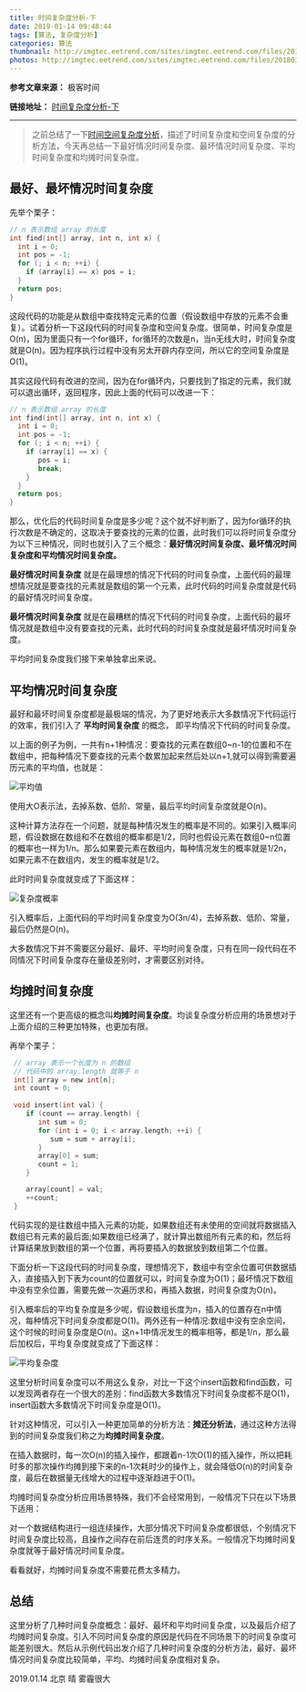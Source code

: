 ```yaml
---
title: 时间复杂度分析-下
date: 2019-01-14 09:48:44
tags: [算法, 复杂度分析]
categories: 算法
thumbnail: http://imgtec.eetrend.com/sites/imgtec.eetrend.com/files/201803/blog/11282-32894-sikao1.jpg?1520574785
photos: http://imgtec.eetrend.com/sites/imgtec.eetrend.com/files/201803/blog/11282-32894-sikao1.jpg?1520574785
---
```


**参考文章来源：** 极客时间

**链接地址：** [时间复杂度分析-下][1]

------

>之前总结了一下[时间空间复杂度分析][2]，描述了时间复杂度和空间复杂度的分析方法，今天再总结一下最好情况时间复杂度、最坏情况时间复杂度、平均时间复杂度和均摊时间复杂度。

<!--more-->

## 最好、最坏情况时间复杂度

先举个栗子：

```c
// n 表示数组 array 的长度
int find(int[] array, int n, int x) {
  int i = 0;
  int pos = -1;
  for (; i < n; ++i) {
    if (array[i] == x) pos = i;
  }
  return pos;
}
```

这段代码的功能是从数组中查找特定元素的位置（假设数组中存放的元素不会重复）。试着分析一下这段代码的时间复杂度和空间复杂度。很简单，时间复杂度是O(n)，因为里面只有一个for循环，for循环的次数是n，当n无线大时，时间复杂度就是O(n)。因为程序执行过程中没有另太开辟内存空间，所以它的空间复杂度是O(1)。

其实这段代码有改进的空间，因为在for循环内，只要找到了指定的元素，我们就可以退出循环，返回程序，因此上面的代码可以改进一下：

```c
// n 表示数组 array 的长度
int find(int[] array, int n, int x) {
  int i = 0;
  int pos = -1;
  for (; i < n; ++i) {
    if (array[i] == x) {
       pos = i;
       break;
    }
  }
  return pos;
}
```

那么，优化后的代码时间复杂度是多少呢？这个就不好判断了，因为for循环的执行次数是不确定的，这取决于要查找的元素的位置，此时我们可以将时间复杂度分为以下三种情况，同时也就引入了三个概念：**最好情况时间复杂度、最坏情况时间复杂度和平均情况时间复杂度。**

**最好情况时间复杂度** 就是在最理想的情况下代码的时间复杂度，上面代码的最理想情况就是要查找的元素就是数组的第一个元素，此时代码的时间复杂度就是代码的最好情况时间复杂度。

**最坏情况时间复杂度** 就是在最糟糕的情况下代码的时间复杂度，上面代码的最坏情况就是数组中没有要查找的元素，此时代码的时间复杂度就是最坏情况时间复杂度。

平均时间复杂度我们接下来单独拿出来说。

## 平均情况时间复杂度

最好和最坏时间复杂度都是最极端的情况，为了更好地表示大多数情况下代码运行的效率，我们引入了 **平均时间复杂度** 的概念， 即平均情况下代码的时间复杂度。

以上面的例子为例，一共有n+1种情况：要查找的元素在数组0~n-1的位置和不在数组中，把每种情况下要查找的元素个数累加起来然后处以n+1,就可以得到需要遍历元素的平均值，也就是：

![平均值][3]

使用大O表示法，去掉系数、低阶、常量，最后平均时间复杂度就是O(n)。

这种计算方法存在一个问题，就是每种情况发生的概率是不同的。如果引入概率问题，假设数据在数组和不在数组的概率都是1/2，同时也假设元素在数组0~n位置的概率也一样为1/n。那么如果要元素在数组内，每种情况发生的概率就是1/2n，如果元素不在数组内，发生的概率就是1/2。

此时时间复杂度就变成了下面这样：

![复杂度概率][4]

引入概率后，上面代码的平均时间复杂度变为O(3n/4)，去掉系数、低阶、常量，最后仍然是O(n)。

大多数情况下并不需要区分最好、最坏、平均时间复杂度，只有在同一段代码在不同情况下时间复杂度存在量级差别时，才需要区别对待。

## 均摊时间复杂度

这里还有一个更高级的概念叫**均摊时间复杂度**。均谈复杂度分析应用的场景想对于上面介绍的三种更加特殊，也更加有限。

再举个栗子：

```c
 // array 表示一个长度为 n 的数组
 // 代码中的 array.length 就等于 n
 int[] array = new int[n];
 int count = 0;
 
 void insert(int val) {
    if (count == array.length) {
       int sum = 0;
       for (int i = 0; i < array.length; ++i) {
          sum = sum + array[i];
       }
       array[0] = sum;
       count = 1;
    }

    array[count] = val;
    ++count;
 }
```

代码实现的是往数组中插入元素的功能，如果数组还有未使用的空间就将数据插入数组已有元素的最后面;如果数组已经满了，就计算出数组所有元素的和，然后将计算结果放到数组的第一个位置，再将要插入的数据放到数组第二个位置。

下面分析一下这段代码的时间复杂度，理想情况下，数组中有空余位置可供数据插入，直接插入到下表为count的位置就可以，时间复杂度为O(1)；最坏情况下数组中没有空余位置，需要先做一次遍历求和，再插入数据，时间复杂度为O(n)。

引入概率后的平均复杂度是多少呢，假设数组长度为n，插入的位置存在n中情况，每种情况下时间复杂度都是O(1)。两外还有一种情况:数组中没有空余空间，这个时候的时间复杂度是O(n)。这n+1中情况发生的概率相等，都是1/n，那么最后加权后，平均复杂度就变成了下面这样：

![平均复杂度][5]

这里分析时间复杂度可以不用这么复杂，对比一下这个insert函数和find函数，可以发现两者存在一个很大的差别：find函数大多数情况下时间复杂度都不是O(1)，insert函数大多数情况下时间复杂度是O(1)。

针对这种情况，可以引入一种更加简单的分析方法：**摊还分析法**，通过这种方法得到的时间复杂度我们称之为**均摊时间复杂度**。

在插入数据时，每一次O(n)的插入操作，都跟着n-1次O(1)的插入操作，所以把耗时多的那次操作均摊到接下来的n-1次耗时少的操作上，就会降低O(n)的时间复杂度，最后在数据量无线增大的过程中逐渐趋进于O(1)。

均摊时间复杂度分析应用场景特殊，我们不会经常用到，一般情况下只在以下场景下适用：

对一个数据结构进行一组连续操作，大部分情况下时间复杂度都很低，个别情况下时间复杂度比较高，且操作之间存在前后连贯的时序关系。一般情况下均摊时间复杂度就等于最好情况时间复杂度。

看看就好，均摊时间复杂度不需要花费太多精力。

## 总结

这里分析了几种时间复杂度概念：最好、最坏和平均时间复杂度，以及最后介绍了均摊时间复杂度。引入不同时间复杂度的原因是代码在不同场景下的时间复杂度可能差别很大。然后从示例代码出发介绍了几种时间复杂度的分析方法，最好、最坏情况时间复杂度比较简单，平均、均摊时间复杂度相对复杂。

2019.01.14 北京 晴 雾霾很大

[1]: https://time.geekbang.org/column/article/40447
[2]: https://jiaoqiyuan.cn/2018/12/13/%E6%97%B6%E9%97%B4%E5%A4%8D%E6%9D%82%E5%BA%A6%E5%88%86%E6%9E%90-%E4%B8%8A/
[3]: https://static001.geekbang.org/resource/image/d8/2f/d889a358b8eccc5bbb90fc16e327a22f.jpg
[4]: https://static001.geekbang.org/resource/image/36/7f/36c0aabdac69032f8a43368f5e90c67f.jpg
[5]: https://static001.geekbang.org/resource/image/6d/ed/6df62366a60336d9de3bc34f488d8bed.jpg